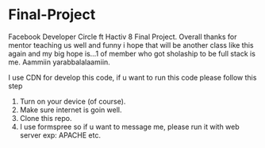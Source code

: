 # Final-Project
Facebook Developer Circle ft Hactiv 8 Final Project. Overall thanks for mentor teaching us well and funny i hope that will be another class like this again and my big hope is...1 of member who got sholaship to be full stack is me. Aammiin yarabbalalaamiin.

I use CDN for develop this code, if u want to run this code please follow this step
1. Turn on your device (of course).
2. Make sure internet is goin well.
3. Clone this repo.
4. I use formspree so if u want to message me, please run it with web server exp: APACHE etc.
